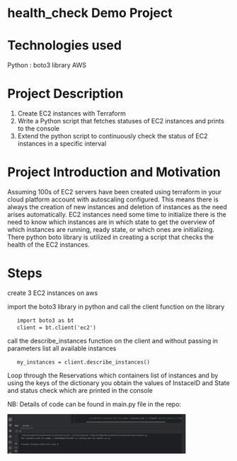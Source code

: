 # health_check Demo Project

# Technologies used
Python  :  boto3 library
AWS


# Project Description
1. Create EC2 instances with Terraform
2. Write a Python script that fetches statuses of EC2 instances and prints to the console
3. Extend the python script to continuously check the status of EC2 instances in a specific interval



# Project Introduction and Motivation

Assuming 100s of EC2 servers have been created using terraform in your cloud platform account with autoscaling configured.
This means there is always the creation of new instances and deletion of instances as the need arises automatically.
EC2 instances need some time to initialize there is the need to know which instances are in which state to get the overview of which instances are running, ready state, or which ones are initializing.
There python boto library is utilized in creating a script that checks the health of the EC2 instances.

# Steps
create 3 EC2 instances on aws 

import the boto3 library in python and call the client function on the library

       import boto3 as bt
       client = bt.client('ec2')

call the describe_instances function on the client and without passing in parameters list all available instances

       my_instances = client.describe_instances()


Loop through the Reservations which containers list of instances and by using the keys of the dictionary you obtain the values of InstaceID and State and status check which are printed in the console

NB: Details of code can be found in main.py file in the repo:




<img src='./Screenshot from 2024-12-15 11-01-57.png' height="80%" width="80%" alt="Disk Sanitization Steps">



      


       
       



